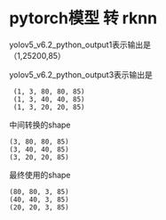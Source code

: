 #  pytorch模型 转 rknn

yolov5_v6.2_python_output1表示输出是  
（1,25200,85）  

yolov5_v6.2_python_output3表示输出是  
```
 (1, 3, 80, 80, 85)  
 (1, 3, 40, 40, 85)  
 (1, 3, 20, 20, 85)  
```
中间转换的shape
```
(3, 80, 80, 85)
(3, 40, 40, 85)
(3, 20, 20, 85)
```
最终使用的shape
```
(80, 80, 3, 85)
(40, 40, 3, 85)
(20, 20, 3, 85)
```
